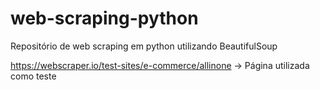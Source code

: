 # web-scraping-python

Repositório de web scraping em python utilizando BeautifulSoup

https://webscraper.io/test-sites/e-commerce/allinone -> Página utilizada como teste
